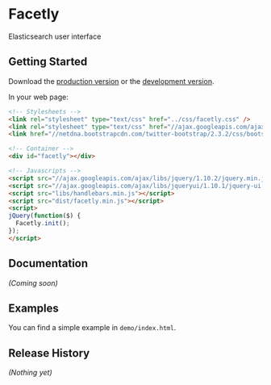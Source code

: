 # Facetly

Elasticsearch user interface

## Getting Started
Download the [production version][min] or the [development version][max].

[min]: https://raw.github.com/jiabin/facetly/master/dist/facetly.min.js
[max]: https://raw.github.com/jiabin/facetly/master/dist/facetly.js

In your web page:

```html
<!-- Stylesheets -->
<link rel="stylesheet" type="text/css" href="../css/facetly.css" />
<link rel="stylesheet" type="text/css" href="//ajax.googleapis.com/ajax/libs/jqueryui/1.10.1/themes/base/jquery-ui.css" />
<link href="//netdna.bootstrapcdn.com/twitter-bootstrap/2.3.2/css/bootstrap-combined.min.css" rel="stylesheet">

<!-- Container -->
<div id="facetly"></div>

<!-- Javascripts -->
<script src="//ajax.googleapis.com/ajax/libs/jquery/1.10.2/jquery.min.js"></script>
<script src="//ajax.googleapis.com/ajax/libs/jqueryui/1.10.1/jquery-ui.min.js"></script>
<script src="libs/handlebars.min.js"></script>
<script src="dist/facetly.min.js"></script>
<script>
jQuery(function($) {
  Facetly.init();
});
</script>
```

## Documentation
_(Coming soon)_

## Examples
You can find a simple example in `demo/index.html`.

## Release History
_(Nothing yet)_
